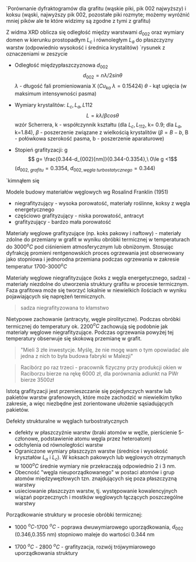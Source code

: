 `Porównanie dyfraktogramów dla grafitu (wąskie piki, pik 002 najwyższy) i koksu (wąski, najwyższy pik 002, pozostałe piki rozmyte; możemy wyróżnić mniej pików ale te które widzimy są zgodne z tymi z grafitu)

Z widma XRD oblicza się odległość między warstwami $d_{002}$ oraz wymiary domen w kierunku prostopadłym $L_c$ i równoległym $L_a$ do płaszczyzny warstw (odpowiednio wysokość i średnica krystalitów)
`rysunek z oznaczeniami w zeszycie

- Odległość międzypłaszczyznowa $d_{002}$
$$d_{002}=n \lambda / 2 sin \theta$$ $\lambda$ - długość fali promieniowania X ($Cu_{ka}\ \lambda = 0.15424$)
$\theta$ - kąt ugięcia (w maksimum intensywności pasma)

- Wymiary krystalitów: $L_c, L_a, L{112}$ 
$$L=k \lambda / \beta cos \theta$$ wzór Scherrera, k - współczynnik kształtu (dla $L_c, L_{112}$, k= 0.9; dla $L_a$, k=1.84), $\beta$ - poszerzenie związane z wielkością krystalitów ($\beta = B-b$, B - połówkowa szerokość pasma, b - poszerzenie aparaturowe)

- Stopień grafityzacji: g
$$ g= \frac{0.344-d_{002}[nm]}{0.344-0.3354},\ 0\le g <1$$
($d_{002,\ grafitu}=0.3354$, $d_{002, węgla\ turbostatycznego}=0.344$)

`kimnąłem się

Modele budowy materiałów węglowych wg Rosalind Franklin (1951)

- niegrafityzujący - wysoka porowatość, materiały roślinne, koksy z węgla energetycznego
- częściowo grafityzujący - niska porowatość, antracyt
- grafityzujący - bardzo mała porowatość

Materiały węglowe grafityzujące (np. koks pakowy i naftowy) - materiały zdolne do przemiany w grafit w wyniku obróbki termicznej w temperaturach do 3000$^oC$ pod ciśnieniem atmosferycznym lub obniżonym. Stosując dyfrakcję promieni rentgenowskich proces ogrzewania jest obserwowany jako stopniowa i jednorodna przemiana podczas ogrzewania w zakresie temperatur 1700-3000$^oC$

Materiały węglowe niegrafityzujące (koks z węgla energetycznego, sadza) - materiały niezdolne do utworzenia struktury grafitu w procesie termicznym. Faza grafitowa może się tworzyć lokalnie w niewielkich ilościach w wyniku pojawiających się naprężeń termicznych.

> sadza niegrafityzowana to kłamstwo

Nietypowe zachowanie (antracyty, węgle pirolityczne). Podczas obróbki termicznej do temperatury ok. 2200$^oC$ zachowują się podobnie jak materiały węglowe niegrafityzujące. Podczas ogrzewania powyżej tej temperatury obserwuje się skokową przemianę w grafit.

> "Mieli 3 złe inwestycje. Myślę, że nie mogę wam o tym opowiadać ale jedna z nich to była budowa fabryki w Malezji" 

> Racibórz po raz trzeci - pracownik fizyczny przy produkcji okien w Raciborzu bierze na rękę 6000 zł, dla porównania adiunkt na PWr bierze 3500zł

Istotą grafityzacji jest przemieszczanie się pojedynczych warstw lub pakietów warstw grafenowych, które może zachodzić w niewielkim tylko zakresie, a więc niezbędne jest zorientowane ułożenie sąsiadujących pakietów.

Defekty strukturalne w węglach turbostratycznych
- defekty w płaszczyźnie warstw (braki atomów w węźle, pierścienie 5-członowe, podstawienie atomu węgla przez heteroatom)
- odchylenia od równoległości warstw
- Ograniczone wymiary płaszczyzn warstw (średnice i wysokość kryształów $L_a$ i $L_c$). W koksach pakowych lub węglowych otrzymanych w 1000$^oC$ średnie wymiary nie przekraczają odpowiednio 2 i 3 nm.
- Obecność "węgla nieuporządkowanego" w postaci atomów i grup atomów międzywęzłowych tzn. znajdujących się poza płaszczyzną warstwy
- usieciowanie płaszczyzn warstw, tj. występowanie kowalencyjnych wiązań poprzecznych i mostków węglowych łączących poszczególne warstwy

Porządkowanie struktury w procesie obróbki termicznej:

- 1000 $^oC$-1700 $^oC$ - poprawa dwuwymiarowego uporządkowania, $d_{002}$ (0.346,0.355 nm) stopniowo maleje do wartości 0.344 nm

- 1700 $^oC$ - 2800 $^oC$ - grafityzacja, rozwój trójwymiarowego uporządkowania struktury

